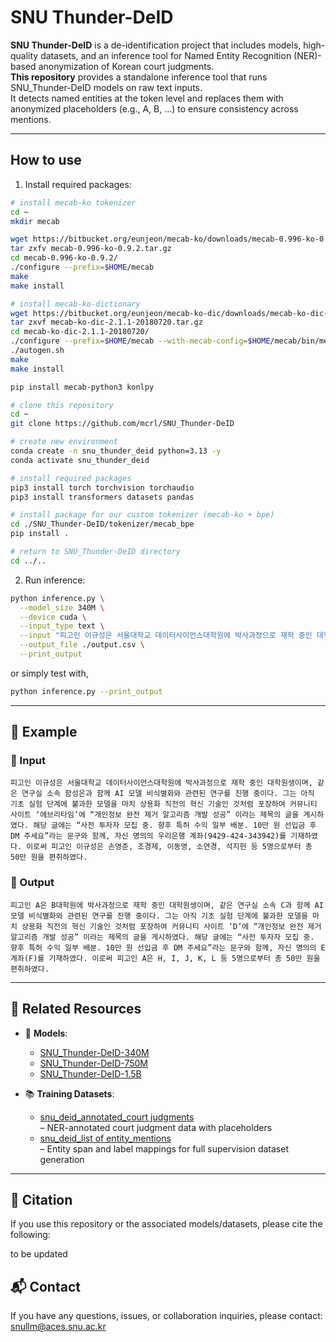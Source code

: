 # SNU Thunder-DeID

**SNU Thunder-DeID** is a de-identification project that includes models, high-quality datasets, and an inference tool for Named Entity Recognition (NER)-based anonymization of Korean court judgments.  
**This repository** provides a standalone inference tool that runs SNU_Thunder-DeID models on raw text inputs.  
It detects named entities at the token level and replaces them with anonymized placeholders (e.g., A, B, ...) to ensure consistency across mentions.

---

## How to use

1. Install required packages:

```bash
# install mecab-ko tokenizer
cd ~
mkdir mecab

wget https://bitbucket.org/eunjeon/mecab-ko/downloads/mecab-0.996-ko-0.9.2.tar.gz
tar zxfv mecab-0.996-ko-0.9.2.tar.gz
cd mecab-0.996-ko-0.9.2/
./configure --prefix=$HOME/mecab
make
make install

# install mecab-ko-dictionary
wget https://bitbucket.org/eunjeon/mecab-ko-dic/downloads/mecab-ko-dic-2.1.1-20180720.tar.gz
tar zxvf mecab-ko-dic-2.1.1-20180720.tar.gz
cd mecab-ko-dic-2.1.1-20180720/
./configure --prefix=$HOME/mecab --with-mecab-config=$HOME/mecab/bin/mecab-config
./autogen.sh
make
make install

pip install mecab-python3 konlpy

# clone this repository
cd ~
git clone https://github.com/mcrl/SNU_Thunder-DeID

# create new environment
conda create -n snu_thunder_deid python=3.13 -y
conda activate snu_thunder_deid

# install required packages
pip3 install torch torchvision torchaudio
pip3 install transformers datasets pandas

# install package for our custom tokenizer (mecab-ko + bpe)
cd ./SNU_Thunder-DeID/tokenizer/mecab_bpe
pip install .

# return to SNU_Thunder-DeID directory
cd ../..
```

2. Run inference:

```bash
python inference.py \
  --model_size 340M \
  --device cuda \
  --input_type text \
  --input "피고인 이규성은 서울대학교 데이터사이언스대학원에 박사과정으로 재학 중인 대학원생이며..." \
  --output_file ./output.csv \
  --print_output
```

or simply test with,

```bash
python inference.py --print_output
```

---

## 🧾 Example

### 🔹 Input
```text
피고인 이규성은 서울대학교 데이터사이언스대학원에 박사과정으로 재학 중인 대학원생이며, 같은 연구실 소속 함성은과 함께 AI 모델 비식별화와 관련된 연구를 진행 중이다. 그는 아직 기초 실험 단계에 불과한 모델을 마치 상용화 직전의 혁신 기술인 것처럼 포장하여 커뮤니티 사이트 ‘에브리타임’에 “개인정보 완전 제거 알고리즘 개발 성공” 이라는 제목의 글을 게시하였다. 해당 글에는 “사전 투자자 모집 중. 향후 특허 수익 일부 배분. 10만 원 선입금 후 DM 주세요”라는 문구와 함께, 자신 명의의 우리은행 계좌(9429-424-343942)를 기재하였다. 이로써 피고인 이규성은 손영준, 조경제, 이동영, 소연경, 석지헌 등 5명으로부터 총 50만 원을 편취하였다.
```

### 🔸 Output
```text
피고인 A은 B대학원에 박사과정으로 재학 중인 대학원생이며, 같은 연구실 소속 C과 함께 AI 모델 비식별화와 관련된 연구를 진행 중이다. 그는 아직 기초 실험 단계에 불과한 모델을 마치 상용화 직전의 혁신 기술인 것처럼 포장하여 커뮤니티 사이트 ‘D’에 “개인정보 완전 제거 알고리즘 개발 성공” 이라는 제목의 글을 게시하였다. 해당 글에는 “사전 투자자 모집 중. 향후 특허 수익 일부 배분. 10만 원 선입금 후 DM 주세요”라는 문구와 함께, 자신 명의의 E 계좌(F)를 기재하였다. 이로써 피고인 A은 H, I, J, K, L 등 5명으로부터 총 50만 원을 편취하였다.
```

---

## 🔗 Related Resources

- 🧠 **Models**:
  - [SNU_Thunder-DeID-340M](https://huggingface.co/thunder-research-group/SNU_Thunder-DeID-340M)
  - [SNU_Thunder-DeID-750M](https://huggingface.co/thunder-research-group/SNU_Thunder-DeID-750M)
  - [SNU_Thunder-DeID-1.5B](https://huggingface.co/thunder-research-group/SNU_Thunder-DeID-1.5B)

- 📚 **Training Datasets**:
  - [snu_deid_annotated_court judgments](https://huggingface.co/datasets/thunder-research-group/SNU_Thunder-DeID-annotated_court_judgments)  
    – NER-annotated court judgment data with placeholders
  - [snu_deid_list of entity_mentions](https://huggingface.co/datasets/thunder-research-group/SNU_Thunder-DeID-list_of_entity_mentions)  
    – Entity span and label mappings for full supervision dataset generation

---


## 🧪 Citation

If you use this repository or the associated models/datasets, please cite the following:

to be updated


## 📬 Contact

If you have any questions, issues, or collaboration inquiries, please contact: [snullm@aces.snu.ac.kr](mailto:snullm@aces.snu.ac.kr)
